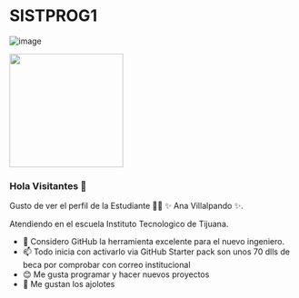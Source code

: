# SISTPROG1


 ![image](https://user-images.githubusercontent.com/124212032/217956388-2f6be8a3-9722-4808-bb71-3b78f8467f5f.png)

<img src="https://user-images.githubusercontent.com/124212032/217955566-60806c72-bf04-4319-8662-3f25f113494b.png" width="200" height="200" border="0" /></a>


### Hola Visitantes 👋


Gusto de ver el perfil de la Estudiante 👨‍🏫 ✨ Ana Villalpando ✨.

Atendiendo en el escuela Instituto Tecnologico de Tijuana.

- 🤔 Considero GitHub la herramienta excelente para el nuevo ingeniero.
- 📫 Todo inicia con activarlo via GitHub Starter pack son unos 70 dlls de beca por comprobar con correo institucional 
- 😊 Me gusta programar y hacer nuevos proyectos
- 🌸 Me gustan los ajolotes
